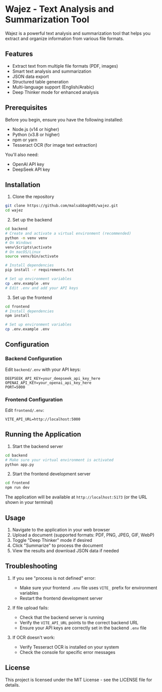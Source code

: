 # Wajez - Text Analysis and Summarization Tool

Wajez is a powerful text analysis and summarization tool that helps you extract and organize information from various file formats.

## Features

- Extract text from multiple file formats (PDF, images)
- Smart text analysis and summarization
- JSON data export
- Structured table generation
- Multi-language support (English/Arabic)
- Deep Thinker mode for enhanced analysis

## Prerequisites

Before you begin, ensure you have the following installed:
- Node.js (v14 or higher)
- Python (v3.8 or higher)
- npm or yarn
- Tesseract OCR (for image text extraction)

You'll also need:
- OpenAI API key
- DeepSeek API key

## Installation

1. Clone the repository
```bash
git clone https://github.com/malsabbagh05/wajez.git
cd wajez
```

2. Set up the backend
```bash
cd backend
# Create and activate a virtual environment (recommended)
python -m venv venv
# On Windows
venv\Scripts\activate
# On macOS/Linux
source venv/bin/activate

# Install dependencies
pip install -r requirements.txt

# Set up environment variables
cp .env.example .env
# Edit .env and add your API keys
```

3. Set up the frontend
```bash
cd frontend
# Install dependencies
npm install

# Set up environment variables
cp .env.example .env
```

## Configuration

### Backend Configuration
Edit `backend/.env` with your API keys:
```env
DEEPSEEK_API_KEY=your_deepseek_api_key_here
OPENAI_API_KEY=your_openai_api_key_here
PORT=5000
```

### Frontend Configuration
Edit `frontend/.env`:
```env
VITE_API_URL=http://localhost:5000
```

## Running the Application

1. Start the backend server
```bash
cd backend
# Make sure your virtual environment is activated
python app.py
```

2. Start the frontend development server
```bash
cd frontend
npm run dev
```

The application will be available at `http://localhost:5173` (or the URL shown in your terminal)

## Usage

1. Navigate to the application in your web browser
2. Upload a document (supported formats: PDF, PNG, JPEG, GIF, WebP)
3. Toggle "Deep Thinker" mode if desired
4. Click "Summarize" to process the document
5. View the results and download JSON data if needed

## Troubleshooting

1. If you see "process is not defined" error:
   - Make sure your frontend `.env` file uses `VITE_` prefix for environment variables
   - Restart the frontend development server

2. If file upload fails:
   - Check that the backend server is running
   - Verify the `VITE_API_URL` points to the correct backend URL
   - Ensure your API keys are correctly set in the backend `.env` file

3. If OCR doesn't work:
   - Verify Tesseract OCR is installed on your system
   - Check the console for specific error messages

## License

This project is licensed under the MIT License - see the LICENSE file for details.
